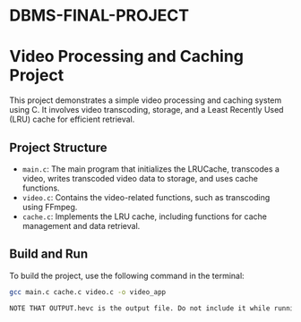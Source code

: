 # DBMS-FINAL-PROJECT
# Video Processing and Caching Project

This project demonstrates a simple video processing and caching system using C. It involves video transcoding, storage, and a Least Recently Used (LRU) cache for efficient retrieval.

## Project Structure

- `main.c`: The main program that initializes the LRUCache, transcodes a video, writes transcoded video data to storage, and uses cache functions.
- `video.c`: Contains the video-related functions, such as transcoding using FFmpeg.
- `cache.c`: Implements the LRU cache, including functions for cache management and data retrieval.

## Build and Run

To build the project, use the following command in the terminal:

```bash
gcc main.c cache.c video.c -o video_app

NOTE THAT OUTPUT.hevc is the output file. Do not include it while running
